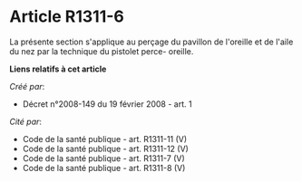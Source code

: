 # Article R1311-6

La présente section s'applique au perçage du pavillon de l'oreille et de l'aile du nez par la technique du pistolet perce-
oreille.

**Liens relatifs à cet article**

_Créé par_:

  - Décret n°2008-149 du 19 février 2008 - art. 1

_Cité par_:

  - Code de la santé publique - art. R1311-11 (V)
  - Code de la santé publique - art. R1311-12 (V)
  - Code de la santé publique - art. R1311-7 (V)
  - Code de la santé publique - art. R1311-8 (V)
